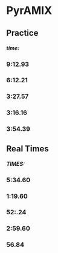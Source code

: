 # PyrAMIX

## Practice 

##### time:
### 9:12.93
### 6:12.21
### 3:27.57
### 3:16.16
### 3:54.39


## Real Times

##### TIMES:
### 5:34.60
### 1:19.60
### 52:.24
### 2:59.60
### 56.84
